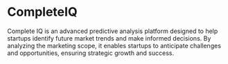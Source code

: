 # CompleteIQ

Complete IQ is an advanced predictive analysis platform designed to help startups identify future market trends and make informed decisions. By analyzing the marketing scope, it enables startups to anticipate challenges and opportunities, ensuring strategic growth and success.